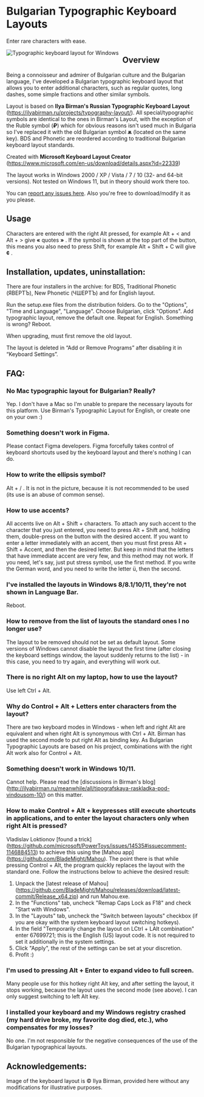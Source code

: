 Bulgarian Typographic Keyboard Layouts
=======
Enter rare characters with ease.

<img src="https://ilyabirman.ru/typography-layout/i/layout-win@2x.png"
     alt="Typographic keyboard layout for Windows"
     style="float: left; margin-right: 10px;" />

## Overview

Being a connoisseur and admirer of Bulgarian culture and the Bulgarian language, I've developed a Bulgarian typographic keyboard layout that allows you to enter additional characters, such as regular quotes, long dashes, some simple fractions and other similar symbols. 

Layout is based on **Ilya Birman's Russian Typographic Keyboard Layout** (https://ilyabirman.ru/projects/typography-layout/).
All special/typographic symbols are identical to the ones in Birman's Layout, with the exception of the Ruble symbol (**₽**) which for obvious reasons isn't used much in Bulgaria so I've replaced it with the old Bulgarian symbol **ѫ** (located on the same key).
BDS and Phonetic are reordered according to traditional Bulgarian keyboard layout standards. 

Created with **Microsoft Keyboard Layout Creator** (https://www.microsoft.com/en-us/download/details.aspx?id=22339)

The layout works in Windows 2000 / XP / Vista / 7 / 10 (32- and 64-bit versions). Not tested on Windows 11, but in theory should work there too.

You can [report any issues here](https://github.com/acnapyx/bg-typographic-layout/issues). Also you're free to download/modify it as you please.


## Usage

Characters are entered with the right Alt pressed, for example Alt +  < and Alt + > give **«** quotes **»** . If the symbol is shown at the top part of the button, this means you also need to press Shift, for example Alt + Shift + C will give **¢** .


## Installation, updates, uninstallation:

There are four installers in the archive: for BDS, Traditional Phonetic (ЯВЕРТЪ), New Phonetic (ЧШЕРТЪ) and for English layout.

Run the setup.exe files from the distribution folders.
Go to the "Options", "Time and Language", "Language". Choose Bulgarian, click "Options". Add typographic layout, remove the default one. Repeat for English.
Something is wrong? Reboot.

When upgrading, must first remove the old layout.

The layout is deleted in “Add or Remove Programs” after disabling it in “Keyboard Settings”.


## FAQ:

### No Mac typographic layout for Bulgarian? Really?

Yep. I don't have a Mac so I'm unable to prepare the necessary layouts for this platform. Use Birman's Typographic Layout for English, or create one on your own :)

### Something doesn't work in Figma. 

Please contact Figma developers. Figma forcefully takes control of keyboard shortcuts used by the keyboard layout and there's nothing I can do. 

### How to write the ellipsis symbol? 

Alt + / . It is not in the picture, because it is not recommended to be used (its use is an abuse of common sense).

### How to use accents? 

All accents live on Alt + Shift + characters. To attach any such accent to the character that you just entered, you need to press Alt + Shift and, holding them, double-press on the button with the desired accent. If you want to enter a letter immediately with an accent, then you must first press Alt + Shift + Accent, and then the desired letter. But keep in mind that the letters that have immediate accent are very few, and this method may not work. If you need, let's say, just put stress symbol, use the first method. If you write the German word, and you need to write the letter ü, then the second.

### I've installed the layouts in Windows 8/8.1/10/11, they're not shown in Language Bar.

Reboot.

### How to remove from the list of layouts the standard ones I no longer use? 

The layout to be removed should not be set as default layout. Some versions of Windows cannot disable the layout the first time (after closing the keyboard settings window, the layout suddenly returns to the list) - in this case, you need to try again, and everything will work out.

### There is no right Alt on my laptop, how to use the layout? 

Use left Ctrl + Alt.

### Why do Control + Alt + Letters enter characters from the layout? 

There are two keyboard modes in Windows - when left and right Alt are equivalent and when right Alt is synonymous with Ctrl + Alt. Birman has used the second mode to put right Alt as binding key. As Bulgarian Typographic Layouts are based on his project,  combinations with the right Alt work also for Control + Alt. 

### Something doesn't work in Windows 10/11.

Cannot help. Please read the [discussions in Birman's blog] (http://ilyabirman.ru/meanwhile/all/tipografskaya-raskladka-pod-vindousom-10/) on this matter.

### How to make Control + Alt + keypresses still execute shortcuts in applications, and to enter the layout characters only when right Alt is pressed?

Vladislav Loktionov [found a trick] (https://github.com/microsoft/PowerToys/issues/14535#issuecomment-1146884513) to achieve this using the [Mahou app] (https://github.com/BladeMight/Mahou). The point there is that while pressing Control + Alt, the program quickly replaces the layout with the standard one. Follow the instructions below to achieve the desired result:
1. Unpack the [latest release of Mahou] (https://github.com/BladeMight/Mahou/releases/download/latest-commit/Release_x64.zip) and run Mahou.exe.
2. In the "Functions" tab, uncheck "Remap Caps Lock as F18" and check "Start with Windows".
3. In the "Layouts" tab, uncheck the "Switch between layouts" checkbox (if you are okay with the system keyboard layout switching hotkeys).
4. In the field "Temporarily change the layout on LCtrl + LAlt combination" enter 67699721; this is the English (US) layout code. It is not required to set it additionally in the system settings.
5. Click "Apply", the rest of the settings can be set at your discretion.
6. Profit :)

### I'm used to pressing Alt + Enter to expand  video to full screen.

Many people use for this hotkey right Alt key, and after setting the layout, it stops working, because the layout uses the second mode (see above). I can only suggest switching to left Alt key.

### I installed your keyboard and my Windows registry crashed (my hard drive broke, my favorite dog died, etc.), who compensates for my losses? 

No one. I'm not responsible for the negative consequences of the use of the Bulgarian typographical layouts. 

## Acknowledgements:

Image of the keyboard layout is © Ilya Birman, provided here without any modifications for illustrative purposes.
